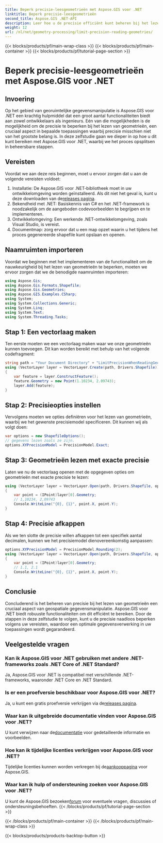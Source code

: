 ```yaml
---
title: Beperk precisie-leesgeometrieën met Aspose.GIS voor .NET
linktitle: Beperk precisie-leesgeometrieën
second_title: Aspose.GIS .NET-API
description: Leer hoe u de precisie efficiënt kunt beheren bij het lezen van geometrieën met Aspose.GIS voor .NET. Volg onze stapsgewijze handleiding voor een optimale gegevensverwerking.
weight: 12
url: /nl/net/geometry-processing/limit-precision-reading-geometries/
---
```


{{< blocks/products/pf/main-wrap-class >}}
{{< blocks/products/pf/main-container >}}
{{< blocks/products/pf/tutorial-page-section >}}

# Beperk precisie-leesgeometrieën met Aspose.GIS voor .NET

## Invoering
Op het gebied van georuimtelijke gegevensmanipulatie is Aspose.GIS voor .NET een krachtig hulpmiddel dat een groot aantal functionaliteiten biedt aan zowel ontwikkelaars als ingenieurs. Eén van die mogelijkheden is de mogelijkheid om de precisie te beperken bij het lezen van geometrieën, een cruciaal aspect in bepaalde toepassingen waarbij precisie misschien niet van het grootste belang is. In deze zelfstudie gaan we dieper in op hoe u dit kunt bereiken met Aspose.GIS voor .NET, waarbij we het proces opsplitsen in beheersbare stappen.
## Vereisten
Voordat we aan deze reis beginnen, moet u ervoor zorgen dat u aan de volgende vereisten voldoet:
1.  Installatie: De Aspose.GIS voor .NET-bibliotheek moet in uw ontwikkelomgeving worden geïnstalleerd. Als dit niet het geval is, kunt u deze downloaden van de[releases pagina](https://releases.aspose.com/gis/net/).
2. Bekendheid met .NET: Basiskennis van C# en het .NET-framework is noodzakelijk om de aangeboden codevoorbeelden te begrijpen en te implementeren.
3. Ontwikkelomgeving: Een werkende .NET-ontwikkelomgeving, zoals Visual Studio, is vereist.
4. Documentmap: zorg ervoor dat u een map opzet waarin u het tijdens het proces gegenereerde shapefile kunt opslaan en openen.

## Naamruimten importeren
Voordat we beginnen met het implementeren van de functionaliteit om de nauwkeurigheid bij het lezen van geometrieën te beperken, moeten we ervoor zorgen dat we de benodigde naamruimten importeren:
```csharp
using Aspose.Gis;
using Aspose.Gis.Formats.Shapefile;
using Aspose.Gis.Geometries;
using Aspose.GIS.Examples.CSharp;
using System;
using System.Collections.Generic;
using System.Linq;
using System.Text;
using System.Threading.Tasks;
```

## Stap 1: Een vectorlaag maken
Ten eerste moeten we een vectorlaag maken waar we onze geometrieën kunnen toevoegen. Dit kan worden bereikt met behulp van het volgende codefragment:
```csharp
string path = "Your Document Directory" + "LimitPrecisionWhenReadingGeometries_out.shp";
using (VectorLayer layer = VectorLayer.Create(path, Drivers.Shapefile))
{
	var feature = layer.ConstructFeature();
	feature.Geometry = new Point(1.10234, 2.09743);
	layer.Add(feature);
}
```
## Stap 2: Precisieopties instellen
Vervolgens moeten we opties definiëren voor het lezen van geometrieën, waarbij we het gewenste precisiemodel specificeren. Dit kunnen wij als volgt doen:
```csharp
var options = new ShapefileOptions();
// gegevens lezen zoals ze zijn.
options.XYPrecisionModel = PrecisionModel.Exact;
```
## Stap 3: Geometrieën lezen met exacte precisie
Laten we nu de vectorlaag openen met de opgegeven opties om geometrieën met exacte precisie te lezen:
```csharp
using (VectorLayer layer = VectorLayer.Open(path, Drivers.Shapefile, options))
{
	var point = (IPoint)layer[0].Geometry;
	// 1,10234, 2,09743
	Console.WriteLine("{0}, {1}", point.X, point.Y);
}
```
## Stap 4: Precisie afkappen
Als we ten slotte de precisie willen afkappen tot een specifiek aantal decimalen, kunnen we het precisiemodel dienovereenkomstig aanpassen:
```csharp
options.XYPrecisionModel = PrecisionModel.Rounding(2);
using (VectorLayer layer = VectorLayer.Open(path, Drivers.Shapefile, options))
{
	var point = (IPoint)layer[0].Geometry;
	// 1.1, 2.1
	Console.WriteLine("{0}, {1}", point.X, point.Y);
}
```

## Conclusie
Concluderend is het beheren van precisie bij het lezen van geometrieën een cruciaal aspect van geospatiale gegevensmanipulatie. Aspose.GIS voor .NET biedt robuuste functionaliteiten om dit efficiënt te bereiken. Door de stappen in deze zelfstudie te volgen, kunt u de precisie naadloos beperken volgens uw vereisten, waardoor een optimale gegevensverwerking in uw toepassingen wordt gegarandeerd.
## Veelgestelde vragen
### Kan ik Aspose.GIS voor .NET gebruiken met andere .NET-frameworks zoals .NET Core of .NET Standard?
Ja, Aspose.GIS voor .NET is compatibel met verschillende .NET-frameworks, waaronder .NET Core en .NET Standard.
### Is er een proefversie beschikbaar voor Aspose.GIS voor .NET?
 Ja, u kunt een gratis proefversie verkrijgen via de[releases pagina](https://releases.aspose.com/).
### Waar kan ik uitgebreide documentatie vinden voor Aspose.GIS voor .NET?
 U kunt verwijzen naar de[documentatie](https://reference.aspose.com/gis/net/) voor gedetailleerde informatie en voorbeelden.
### Hoe kan ik tijdelijke licenties verkrijgen voor Aspose.GIS voor .NET?
 Tijdelijke licenties kunnen worden verkregen bij de[aankooppagina](https://purchase.aspose.com/temporary-license/) voor Aspose.GIS.
### Waar kan ik hulp of ondersteuning zoeken voor Aspose.GIS voor .NET?
 U kunt de Aspose.GIS bezoeken[forum](https://forum.aspose.com/c/gis/33) voor eventuele vragen, discussies of ondersteuningsbehoeften.
{{< /blocks/products/pf/tutorial-page-section >}}

{{< /blocks/products/pf/main-container >}}
{{< /blocks/products/pf/main-wrap-class >}}

{{< blocks/products/products-backtop-button >}}
